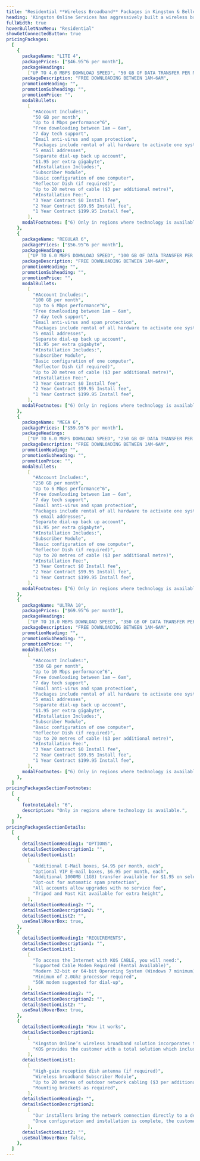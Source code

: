 ```yaml
---
title: "Residential **Wireless Broadband** Packages in Kingston & Belleville, Ontario"
heading: 'Kingston Online Services has aggressively built a wireless broadband network in Southeastern Ontario to accommodate the needs of our rural customers. <Link href="/coverage">Click here for our coverage area</Link>.'
fullWidth: true
hoverBulletNavMenu: "Residential"
showGetConnectedButton: true
pricingPackages:
  [
    {
      packageName: "LITE 4",
      packagePrices: ["$46.95^6 per month"],
      packageHeadings:
        ["UP TO 4.0 MBPS DOWNLOAD SPEED", "50 GB OF DATA TRANSFER PER MONTH"],
      packageDescription: "FREE DOWNLOADING BETWEEN 1AM-6AM",
      promotionHeading: "",
      promotionSubheading: "",
      promotionPrice: "",
      modalBullets:
        [
          "#Account Includes:",
          "50 GB per month",
          "Up to 4 Mbps performance^6",
          "Free downloading between 1am – 6am",
          "7 day tech support",
          "Email anti-virus and spam protection",
          "Packages include rental of all hardware to activate one system",
          "5 email addresses",
          "Separate dial-up back up account",
          "$1.95 per extra gigabyte",
          "#Installation Includes:",
          "Subscriber Module",
          "Basic configuration of one computer",
          "Reflector Dish (if required)",
          "Up to 20 metres of cable ($3 per additional metre)",
          "#Installation Fee:",
          "3 Year Contract $0 Install fee",
          "2 Year Contract $99.95 Install fee",
          "1 Year Contract $199.95 Install fee",
        ],
      modalFootnotes: ["6) Only in regions where technology is available"],
    },
    {
      packageName: "REGULAR 6",
      packagePrices: ["$56.95^6 per month"],
      packageHeadings:
        ["UP TO 6.0 MBPS DOWNLOAD SPEED", "100 GB OF DATA TRANSFER PER MONTH"],
      packageDescription: "FREE DOWNLOADING BETWEEN 1AM-6AM",
      promotionHeading: "",
      promotionSubheading: "",
      promotionPrice: "",
      modalBullets:
        [
          "#Account Includes:",
          "100 GB per month",
          "Up to 6 Mbps performance^6",
          "Free downloading between 1am – 6am",
          "7 day tech support",
          "Email anti-virus and spam protection",
          "Packages include rental of all hardware to activate one system",
          "5 email addresses",
          "Separate dial-up back up account",
          "$1.95 per extra gigabyte",
          "#Installation Includes:",
          "Subscriber Module",
          "Basic configuration of one computer",
          "Reflector Dish (if required)",
          "Up to 20 metres of cable ($3 per additional metre)",
          "#Installation Fee:",
          "3 Year Contract $0 Install fee",
          "2 Year Contract $99.95 Install fee",
          "1 Year Contract $199.95 Install fee",
        ],
      modalFootnotes: ["6) Only in regions where technology is available"],
    },
    {
      packageName: "MEGA 6",
      packagePrices: ["$59.95^6 per month"],
      packageHeadings:
        ["UP TO 6.0 MBPS DOWNLOAD SPEED", "250 GB OF DATA TRANSFER PER MONTH"],
      packageDescription: "FREE DOWNLOADING BETWEEN 1AM-6AM",
      promotionHeading: "",
      promotionSubheading: "",
      promotionPrice: "",
      modalBullets:
        [
          "#Account Includes:",
          "250 GB per month",
          "Up to 6 Mbps performance^6",
          "Free downloading between 1am – 6am",
          "7 day tech support",
          "Email anti-virus and spam protection",
          "Packages include rental of all hardware to activate one system",
          "5 email addresses",
          "Separate dial-up back up account",
          "$1.95 per extra gigabyte",
          "#Installation Includes:",
          "Subscriber Module",
          "Basic configuration of one computer",
          "Reflector Dish (if required)",
          "Up to 20 metres of cable ($3 per additional metre)",
          "#Installation Fee:",
          "3 Year Contract $0 Install fee",
          "2 Year Contract $99.95 Install fee",
          "1 Year Contract $199.95 Install fee",
        ],
      modalFootnotes: ["6) Only in regions where technology is available"],
    },
    {
      packageName: "ULTRA 10",
      packagePrices: ["$69.95^6 per month"],
      packageHeadings:
        ["UP TO 10.0 MBPS DOWNLOAD SPEED", "350 GB OF DATA TRANSFER PER MONTH"],
      packageDescription: "FREE DOWNLOADING BETWEEN 1AM-6AM",
      promotionHeading: "",
      promotionSubheading: "",
      promotionPrice: "",
      modalBullets:
        [
          "#Account Includes:",
          "350 GB per month",
          "Up to 10 Mbps performance^6",
          "Free downloading between 1am – 6am",
          "7 day tech support",
          "Email anti-virus and spam protection",
          "Packages include rental of all hardware to activate one system",
          "5 email addresses",
          "Separate dial-up back up account",
          "$1.95 per extra gigabyte",
          "#Installation Includes:",
          "Subscriber Module",
          "Basic configuration of one computer",
          "Reflector Dish (if required)",
          "Up to 20 metres of cable ($3 per additional metre)",
          "#Installation Fee:",
          "3 Year Contract $0 Install fee",
          "2 Year Contract $99.95 Install fee",
          "1 Year Contract $199.95 Install fee",
        ],
      modalFootnotes: ["6) Only in regions where technology is available"],
    },
  ]
pricingPackagesSectionFootnotes:
  [
    {
      footnoteLabel: "6",
      description: "Only in regions where technology is available.",
    },
  ]
pricingPackagesSectionDetails:
  [
    {
      detailsSectionHeading1: "OPTIONS",
      detailsSectionDescription1: "",
      detailsSectionList1:
        [
          "Additional E-Mail boxes, $4.95 per month, each",
          "Optional VIP E-mail boxes, $6.95 per month, each",
          "Additional 1000MB (1GB) transfer available for $1.95 on select services",
          "Opt-out for automatic spam protection",
          "All accounts allow upgrades with no service fee",
          "Tripod and Mast Kit available for extra height",
        ],
      detailsSectionHeading2: "",
      detailsSectionDescription2: "",
      detailsSectionList2: "",
      useSmallHoverBox: true,
    },
    {
      detailsSectionHeading1: "REQUIREMENTS",
      detailsSectionDescription1: "",
      detailsSectionList1:
        [
          "To access the Internet with KOS CABLE, you will need:",
          "Supported Cable Modem Required (Rental Available)",
          "Modern 32-bit or 64-bit Operating System (Windows 7 minimum)",
          "Minimum of 2.0Ghz processor required",
          "56K modem suggested for dial-up",
        ],
      detailsSectionHeading2: "",
      detailsSectionDescription2: "",
      detailsSectionList2: "",
      useSmallHoverBox: true,
    },
    {
      detailsSectionHeading1: "How it works",
      detailsSectionDescription1:
        [
          "Kingston Online’s wireless broadband solution incorporates towers which are supplied Internet transit via high-speed backhaul routers to our central network. None of our solution uses high-latency satellite transit or high speed DSL solutions designed for low priority retail markets as in the case of some market competitors. KOS Broadband Wireless is Internet access done right.",
          "KOS provides the customer with a total solution which includes the hardware required for the service and an installation component that takes the guesswork out of the process. KOS installs the following for each customer:",
        ],
      detailsSectionList1:
        [
          "High-gain reception dish antenna (if required)",
          "Wireless broadband Subscriber Module",
          "Up to 20 metres of outdoor network cabling ($3 per additional metre)",
          "Mounting brackets as required",
        ],
      detailsSectionHeading2: "",
      detailsSectionDescription2:
        [
          "Our installers bring the network connection directly to a designated demarc position in your home or business, just as the phone company does with its service. The customer then will be required to make available a computer to test with and configure.",
          "Once configuration and installation is complete, the customer will be able to receive signal from one of KOS’ towers and access the Internet as if they were using it over a high speed line of some other sort. Latency should be under 50ms in most cases, which is suitable for online gaming, voice over IP and other applications that require low latency.",
        ],
      detailsSectionList2: "",
      useSmallHoverBox: false,
    },
  ]
---
```

